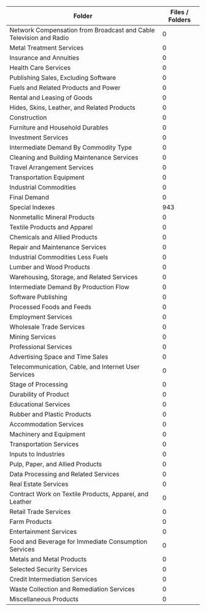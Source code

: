 | Folder                                                             |   Files / Folders |
|--------------------------------------------------------------------|-------------------|
| Network Compensation from Broadcast and Cable Television and Radio |                 0 |
| Metal Treatment Services                                           |                 0 |
| Insurance and Annuities                                            |                 0 |
| Health Care Services                                               |                 0 |
| Publishing Sales, Excluding Software                               |                 0 |
| Fuels and Related Products and Power                               |                 0 |
| Rental and Leasing of Goods                                        |                 0 |
| Hides, Skins, Leather, and Related Products                        |                 0 |
| Construction                                                       |                 0 |
| Furniture and Household Durables                                   |                 0 |
| Investment Services                                                |                 0 |
| Intermediate Demand By Commodity Type                              |                 0 |
| Cleaning and Building Maintenance Services                         |                 0 |
| Travel Arrangement Services                                        |                 0 |
| Transportation Equipment                                           |                 0 |
| Industrial Commodities                                             |                 0 |
| Final Demand                                                       |                 0 |
| Special Indexes                                                    |               943 |
| Nonmetallic Mineral Products                                       |                 0 |
| Textile Products and Apparel                                       |                 0 |
| Chemicals and Allied Products                                      |                 0 |
| Repair and Maintenance Services                                    |                 0 |
| Industrial Commodities Less Fuels                                  |                 0 |
| Lumber and Wood Products                                           |                 0 |
| Warehousing, Storage, and Related Services                         |                 0 |
| Intermediate Demand By Production Flow                             |                 0 |
| Software Publishing                                                |                 0 |
| Processed Foods and Feeds                                          |                 0 |
| Employment Services                                                |                 0 |
| Wholesale Trade Services                                           |                 0 |
| Mining Services                                                    |                 0 |
| Professional Services                                              |                 0 |
| Advertising Space and Time Sales                                   |                 0 |
| Telecommunication, Cable, and Internet User Services               |                 0 |
| Stage of Processing                                                |                 0 |
| Durability of Product                                              |                 0 |
| Educational Services                                               |                 0 |
| Rubber and Plastic Products                                        |                 0 |
| Accommodation Services                                             |                 0 |
| Machinery and Equipment                                            |                 0 |
| Transportation Services                                            |                 0 |
| Inputs to Industries                                               |                 0 |
| Pulp, Paper, and Allied Products                                   |                 0 |
| Data Processing and Related Services                               |                 0 |
| Real Estate Services                                               |                 0 |
| Contract Work on Textile Products, Apparel, and Leather            |                 0 |
| Retail Trade Services                                              |                 0 |
| Farm Products                                                      |                 0 |
| Entertainment Services                                             |                 0 |
| Food and Beverage for Immediate Consumption Services               |                 0 |
| Metals and Metal Products                                          |                 0 |
| Selected Security Services                                         |                 0 |
| Credit Intermediation Services                                     |                 0 |
| Waste Collection and Remediation Services                          |                 0 |
| Miscellaneous Products                                             |                 0 |
